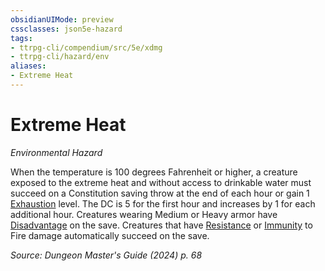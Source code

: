 ```yaml
---
obsidianUIMode: preview
cssclasses: json5e-hazard
tags:
- ttrpg-cli/compendium/src/5e/xdmg
- ttrpg-cli/hazard/env
aliases:
- Extreme Heat
---
```

# Extreme Heat
*Environmental Hazard*  

When the temperature is 100 degrees Fahrenheit or higher, a creature exposed to the extreme heat and without access to drinkable water must succeed on a Constitution saving throw at the end of each hour or gain 1 [Exhaustion](/3-Mechanics/CLI/conditions.md#Exhaustion) level. The DC is 5 for the first hour and increases by 1 for each additional hour. Creatures wearing Medium or Heavy armor have [Disadvantage](/3-Mechanics/CLI/variant-rules/disadvantage-xphb.md) on the save. Creatures that have [Resistance](/3-Mechanics/CLI/variant-rules/resistance-xphb.md) or [Immunity](/3-Mechanics/CLI/variant-rules/immunity-xphb.md) to Fire damage automatically succeed on the save.

*Source: Dungeon Master's Guide (2024) p. 68*